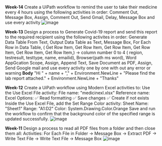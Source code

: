 **Week-14**
Create a UiPath workflow to remind the user to take their medicine every 4 hours using the following activities in order: 
Comment Out, Message Box, Assign, Comment Out, Send Gmail, Delay, Message Box and use every activity
![image](https://github.com/user-attachments/assets/2ec1ed7f-0b15-42dd-9a00-0a223305e042)

**Week-13**
Design a process to Generate Covid-19 report and send this report to the required recipient using the following activites in order:
Generate Data Table From Text, Output Data Table as Text, Message Box, For Each Row in Data Table, ( Get Row Item, Get Row Item, Get Row Item, Get Row Item, Get Row Item, Get Row Item,) -> column number 0 to 4 ( region, testresult, testtype, name, emailid),  Browser(path ms word), Word AppGcation Scope, Assign, Append Text, Save Document as PDF, Assign, Send Google mail and use every activity one by one with out any error or warning 
**Body** "Hi " + name + "," + Environment.NewLine + "Please find the lab report attached." + Environment.NewLine + "Thanks"

**Week-12**
Create a UiPath workflow using Modern Excel activities to:
Use the Use Excel File activity:
File name: "medicinexl.xlsx"
Reference name: Excel
Options:
✅ Read formatting
✅ Save changes
✅ Create if not exists
Inside the Use Excel File, add the Set Range Color activity:
Sheet Name: "Sheet1"
Range: "A1:D2"
Color: System.Drawing.Color.Orange
Save and run the workflow to confirm that the background color of the specified range is updated successfully.
![image](https://github.com/user-attachments/assets/1664e835-d64b-418b-88bc-b0227d52f4c0)

**Week-11**
Design a process to read all PDF files from a folder and then close them all:
Activities:
For Each File in Folder → Message Box → Extract PDF → Write Text File → Write Text File → Message Box 
![image](https://github.com/user-attachments/assets/ae2837f4-3a4a-4320-9379-b65594f2d0b3)



